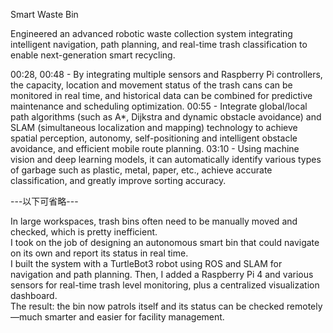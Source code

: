 Smart Waste Bin 

Engineered an advanced robotic waste collection system integrating intelligent navigation, path planning, and real-time trash classification to enable next-generation smart recycling.

00:28, 00:48 - By integrating multiple sensors and Raspberry Pi controllers, the capacity, location and movement status of the trash cans can be monitored in real time, and historical data can be combined for predictive maintenance and scheduling optimization.
00:55 - Integrate global/local path algorithms (such as A*, Dijkstra and dynamic obstacle avoidance) and SLAM (simultaneous localization and mapping) technology to achieve spatial perception, autonomy, self-positioning and intelligent obstacle avoidance, and efficient mobile route planning.
03:10 - Using machine vision and deep learning models, it can automatically identify various types of garbage such as plastic, metal, paper, etc., achieve accurate classification, and greatly improve sorting accuracy.

---以下可省略---

In large workspaces, trash bins often need to be manually moved and checked, which is pretty inefficient.  
I took on the job of designing an autonomous smart bin that could navigate on its own and report its status in real time.  
I built the system with a TurtleBot3 robot using ROS and SLAM for navigation and path planning. Then, I added a Raspberry Pi 4 and various sensors for real-time trash level monitoring, plus a centralized visualization dashboard.  
The result: the bin now patrols itself and its status can be checked remotely—much smarter and easier for facility management.
